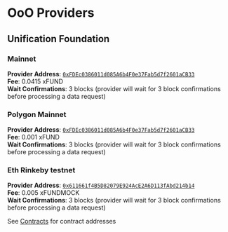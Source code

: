 # OoO Providers

## Unification Foundation

### Mainnet

**Provider Address**: [`0xFDEc0386011d085A6b4F0e37Fab5d7f2601aCB33`](https://etherscan.io/address/0xFDEc0386011d085A6b4F0e37Fab5d7f2601aCB33)  
**Fee**: 0.0415 xFUND  
**Wait Confirmations**: 3 blocks (provider will wait for 3 block confirmations before processing a data request)

### Polygon Mainnet

**Provider Address**: [`0xFDEc0386011d085A6b4F0e37Fab5d7f2601aCB33`](https://polygonscan.com/address/0xFDEc0386011d085A6b4F0e37Fab5d7f2601aCB33)  
**Fee**: 0.001 xFUND  
**Wait Confirmations**: 3 blocks (provider will wait for 3 block confirmations before processing a data request)

### Eth Rinkeby testnet

**Provider Address**: [`0x611661f4B5D82079E924AcE2A6D113fAbd214b14`](https://rinkeby.etherscan.io/address/0x611661f4B5D82079E924AcE2A6D113fAbd214b14)  
**Fee**: 0.005 xFUNDMOCK  
**Wait Confirmations**: 3 blocks (provider will wait for 3 block confirmations before processing a data request)

See [Contracts](contracts.md) for contract addresses
